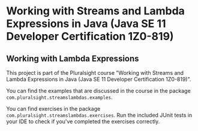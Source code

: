 # Working with Streams and Lambda Expressions in Java (Java SE 11 Developer Certification 1Z0-819)

## Working with Lambda Expressions

This project is part of the Pluralsight course "Working with Streams and Lambda Expressions in Java (Java SE 11 Developer Certification 1Z0-819)".

You can find the examples that are discussed in the course in the package `com.pluralsight.streamslambdas.examples`.

You can find exercises in the package `com.pluralsight.streamslambdas.exercises`. Run the included JUnit tests in your IDE to check if you've completed the exercises correctly.
